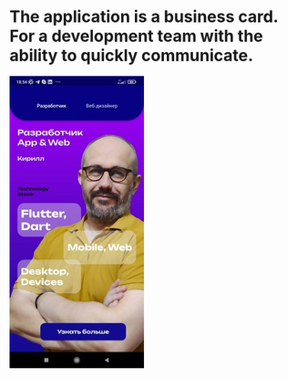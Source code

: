 # The application is a business card. For a development team with the ability to quickly communicate.

![Image alt](https://github.com/Kirill-Mr/business_card/blob/master/main_screen_one.jpg)


